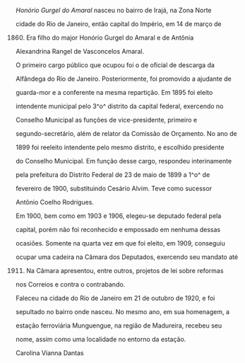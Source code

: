 

*Honório Gurgel do Amaral* nasceu no bairro de Irajá, na Zona Norte

cidade do Rio de Janeiro, então capital do Império, em 14 de março de

1860. Era filho do major Honório Gurgel do Amaral e de Antônia

Alexandrina Rangel de Vasconcelos Amaral.



O primeiro cargo público que ocupou foi o de oficial de descarga da

Alfândega do Rio de Janeiro. Posteriormente, foi promovido a ajudante de

guarda-mor e a conferente na mesma repartição. Em 1895 foi eleito

intendente municipal pelo 3^o^ distrito da capital federal, exercendo no

Conselho Municipal as funções de vice-presidente, primeiro e

segundo-secretário, além de relator da Comissão de Orçamento. No ano de

1899 foi reeleito intendente pelo mesmo distrito, e escolhido presidente

do Conselho Municipal. Em função desse cargo, respondeu interinamente

pela prefeitura do Distrito Federal de 23 de maio de 1899 a 1^o^ de

fevereiro de 1900, substituindo Cesário Alvim. Teve como sucessor

Antônio Coelho Rodrigues.



Em 1900, bem como em 1903 e 1906, elegeu-se deputado federal pela

capital, porém não foi reconhecido e empossado em nenhuma dessas

ocasiões. Somente na quarta vez em que foi eleito, em 1909, conseguiu

ocupar uma cadeira na Câmara dos Deputados, exercendo seu mandato até

1911. Na Câmara apresentou, entre outros, projetos de lei sobre reformas

nos Correios e contra o contrabando.



Faleceu na cidade do Rio de Janeiro em 21 de outubro de 1920, e foi

sepultado no bairro onde nasceu. No mesmo ano, em sua homenagem, a

estação ferroviária Munguengue, na região de Madureira, recebeu seu

nome, assim como uma localidade no entorno da estação.



Carolina Vianna Dantas



